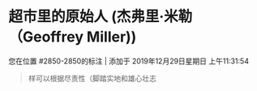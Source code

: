 # 超市里的原始人 (杰弗里·米勒（Geoffrey Miller))

您在位置 #2850-2850的标注 | 添加于 2019年12月29日星期日 上午11:31:54

>样可以根据尽责性（脚踏实地和雄心壮志